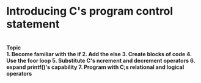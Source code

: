 <h1>Introducing C's program control statement</h1><br>
 <b>Topic<b><br>
  1. Become familiar with the if
  2. Add the else
  3. Create blocks of code
  4. Use the foor loop
  5. Substitute C's ncrement and decrement operators
  6. expand printf()'s capability
  7. Program with C;s relational and logical operators

